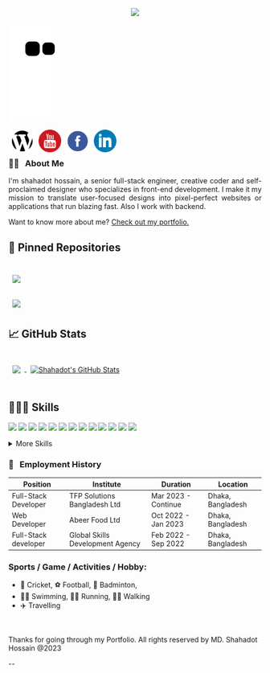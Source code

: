 <!-- banner image starts here  -->
<!-- <img src="./images/banner.png" width="100%"> -->
<!-- <img src="./images/welcome.gif" width="100%"> -->
<!-- banner image ends here  -->

<!-- <h1> 👋 Hello, I'm MD. Shahadot Hossain </h1> -->
<p align="center">
  <img src="https://capsule-render.vercel.app/api?type=waving&color=gradient&text=Hello, I'm MD.Shahadot Hossain!&height=120&section=header"/>
</p>

![Snake animation](https://github.com/shahadot786/shahadot786/blob/output/github-contribution-grid-snake.svg)

<!-- A full time Full Stack Developer
<br />
🏠 &nbsp; Living: Dhaka, Bangladesh -->

<!-- Contact me section starts here  -->

[<img align="left" alt="website" title="website" width="45" hspace="5" src="./images/website.svg" />][website]
[<img align="left" alt="youtube" title="youtube link" width="45" hspace="5" src="./images/youtube.svg" />][youtube]
[<img align="left" alt="facebook" title="facebook" width="45" hspace="5" src="./images/facebook.svg" />][facebook]
[<img align="left" alt="linkedin" title="linkedin" width="45" hspace="5" src="./images/linkedin.svg" />][linkedin]
<br />
<br />

<!-- Contact me section ends here  -->

<!-- about-me section starts here  -->

### 👨‍🏫 &nbsp; About Me

<p align="justify">
I'm shahadot hossain, a senior full-stack engineer, creative coder and self-proclaimed designer who specializes in front-end development. I make it my mission to translate user-focused designs into pixel-perfect websites or applications that run blazing fast. Also I work with backend.</p>

Want to know more about me? [Check out my portfolio.](https://shrcreation.com/)
<br/>
<!-- about-me section ends here  -->

## 📌 Pinned Repositories

<br>
<a href="https://github.com/shahadot786/Python-Books">
  <img align="center" style="margin:0.5rem" src="https://github-readme-stats.vercel.app/api/pin/?username=shahadot786&repo=Python-Books&title_color=ffffff&text_color=c9cacc&icon_color=4AB097&bg_color=282A36" />
</a>
<br>
<br>
<a href="https://github.com/shahadot786/JScript-Learn-JavaScript">
  <img align="center" style="margin:0.5rem" src="https://github-readme-stats.vercel.app/api/pin/?username=shahadot786&repo=JScript-Learn-JavaScript&title_color=ffffff&text_color=c9cacc&icon_color=4AB097&bg_color=282A36" />
</a>
<br>

## &#x1f4c8; GitHub Stats

<br>
<a href="https://github.com/shahadot786">
  <img align="center" style="margin:0.5rem" src="https://github-readme-stats.vercel.app/api/top-langs/?username=shahadot786&hide=html,css&title_color=ffffff&text_color=c9cacc&icon_color=282A36&bg_color=282A36" />
</a>
<a href="https://github.com/shahadot786">
  <img align="center" style="margin:0.5rem" src="https://github-readme-stats.vercel.app/api?username=shahadot786&show_icons=true&line_height=27&count_private=true&title_color=ffffff&text_color=c9cacc&icon_color=4AB097&bg_color=282A36" alt="Shahadot's GitHub Stats" />
</a>
<br>
<br>

<!-- web related skills section starts here  -->
## 👨🏽‍💻 Skills

![](https://img.shields.io/badge/Code-Android-informational?style=flat&logo=android&logoColor=white&color=15c55d)
![](https://img.shields.io/badge/Code-React-informational?style=flat&logo=react&logoColor=white&color=15c55d)
![](https://img.shields.io/badge/Code-ReactNative-informational?style=flat&logo=react&logoColor=white&color=15c55d)
![](https://img.shields.io/badge/Code-Redux-informational?style=flat&logo=Redux&logoColor=white&color=15c55d)
![](https://img.shields.io/badge/Code-JavaScript-informational?style=flat&logo=JavaScript&logoColor=white&color=15c55d)
![](https://img.shields.io/badge/Code-TypeScript-informational?style=flat&logo=TypeScript&logoColor=white&color=15c55d)
![](https://img.shields.io/badge/Code-Java-informational?style=flat&logo=Java&logoColor=white&color=15c55d)
![](https://img.shields.io/badge/Code-MongoDB-informational?style=flat&logo=MongoDB&logoColor=white&color=15c55d)
![](https://img.shields.io/badge/Code-MySQL-informational?style=flat&logo=MySQL&logoColor=white&color=15c55d)
![](https://img.shields.io/badge/Code-PHP-informational?style=flat&logo=php&logoColor=white&color=15c55d)
![](https://img.shields.io/badge/Code-Laravel-informational?style=flat&logo=laravel&logoColor=white&color=15c55d)
![](https://img.shields.io/badge/Code-Bootstrap-informational?style=flat&logo=bootstrap&logoColor=white&color=15c55d)
![](https://img.shields.io/badge/Code-Json-informational?style=flat&logo=json&logoColor=white&color=15c55d)

<details>
<summary>More Skills</summary>
<br>

![](https://img.shields.io/badge/Style-CSS-informational?style=flat&logo=css3&logoColor=white&color=15c55d)
![](https://img.shields.io/badge/Style-Tailwind-informational?style=flat&logo=Tailwind-CSS&logoColor=white&color=15c55d)
![](https://img.shields.io/badge/Style-Sass-informational?style=flat&logo=Sass&logoColor=white&color=15c55d)
![](https://img.shields.io/badge/Style-Stylus-informational?style=flat&logo=Stylus&logoColor=white&color=15c55d)

<!--
![](https://img.shields.io/badge/Test-Jasmine-informational?style=flat&logo=Jasmine&logoColor=white&color=15c55d)
![](https://img.shields.io/badge/Test-Jest-informational?style=flat&logo=jest&logoColor=white&color=15c55d)
![](https://img.shields.io/badge/Test-Mocha-informational?style=flat&logo=Mocha&logoColor=white&color=15c55d)
![](https://img.shields.io/badge/Test-Cypress-informational?style=flat&logo=Cypress&logoColor=white&color=15c55d)
![](https://img.shields.io/badge/Test-Cypress-informational?style=flat&logo=Cypress&logoColor=white&color=15c55d)
 -->

![](https://img.shields.io/badge/Tools-Netlify-informational?style=flat&logo=netlify&logoColor=white&color=15c55d)
![](https://img.shields.io/badge/Tools-NPM-informational?style=flat&logo=npm&logoColor=white&color=15c55d)
![](https://img.shields.io/badge/Tools-Postman-informational?style=flat&logo=Postman&logoColor=white&color=15c55d)
![](https://img.shields.io/badge/Tools-Photoshop-informational?style=flat&logo=Adobe-Photoshop&logoColor=white&color=15c55d)
![](https://img.shields.io/badge/Tools-Illustrator-informational?style=flat&logo=Adobe-Illustrator&logoColor=white&color=15c55d)
![](https://img.shields.io/badge/Tools-AdobeXD-informational?style=flat&logo=Adobe-XD&logoColor=white&color=15c55d)
![](https://img.shields.io/badge/Tools-GitHub-informational?style=flat&logo=GitHub&logoColor=white&color=15c55d)
![](https://img.shields.io/badge/Tools-GitLab-informational?style=flat&logo=GitLab&logoColor=white&color=15c55d)
![](https://img.shields.io/badge/Tools-Bitbucket-informational?style=flat&logo=Bitbucket&logoColor=white&color=15c55d)

</details>
<!-- work experience section starts here  -->

### 💼 &nbsp; Employment History

| Position            | Institute                                   | Duration            | Location           |
| ------------------- | ------------------------------------------- | ------------------- | ------------------ |
| Full-Stack Developer| TFP Solutions Bangladesh Ltd                | Mar 2023 - Continue | Dhaka, Bangladesh  |
| Web Developer       | Abeer Food Ltd                              | Oct 2022 - Jan 2023 | Dhaka, Bangladesh  |
| Full-Stack developer| Global Skills Development Agency            | Feb 2022 - Sep 2022 | Dhaka, Bangladesh  |

<!-- work experience section ends here  -->
<!-- education section starts here  -->

<!-- ### 👨🏻‍🎓 &nbsp; Education

1. B.Sc. in Computer Science & Engineering  
   Green University  
   Dhaka, Bangladesh.
   
2. Higher Secondary School Certificate
   <br />
   Govt. Shah Sultan College 
   <br />
   Bogra, Bangladesh.
   
3. Secondary School Certificate
   <br />R.B Govt. High School 
   <br />Joypurhat, Bangladesh

<br />

<!-- education section ends here  -->

<!-- training section starts here  -->

<!-- ### 👨🏻‍🎓 &nbsp; Training

1. Laravel & React Specialist 
   <br />Started Laravel & React at Global Skills Development Agency 
   <br />Dhaka, Bangladesh.
   <br />Period: 11/22-present
   
2. Advance Mobile App Marketing
   <br />Complete Advance Mobile App Marketing at MSB Academy
   <br />Dhaka, Bangladesh.
   <br />Period: 02/20 to 07/20
   
3. Android App Development
   <br />Complete Android App Development at MSB Academy 
   <br />Dhaka, Bangladesh
   <br />Period: 07/19 to 01/20
   
4. Web Development
   <br />Complete Web Development at New Horizon
   <br />Dhaka, Bangladesh
   <br />Period: 09/17 to 02/18

5. Web Designer
   <br />Complete Web Designer at Creative It Institute
   <br />Dhaka, Bangladesh
   <br />Period: 02/17 to 07/17

6. Basic Photography
   <br />Pathshala Institute
   <br />Dhaka, Bangladesh
   <br />Period: 02/18 to 05/18   


<!-- training section ends here  -->

<!-- my languages section starts here  -->

<!-- ### Languages:

- 🇧🇩 Bangla : Native
- 🏴󠁧󠁢󠁥󠁮󠁧󠁿 English : Communication
- 🇮🇳 Hindi : Intermediate
  <br /> -->

<!-- my sports and game section starts here  -->

### Sports / Game / Activities / Hobby:

- 🏏 Cricket, ⚽ Football, 🏸 Badminton,
- 🏊‍♂️ Swimming, 🏃‍♂️ Running, 🚶‍♂️ Walking
- ✈️ Travelling

<br />
<!-- my sports and games section ends here  -->

<!-- Honors & awards section starts here  -->

<!--
### 🏅 Honors & Awards :
-->

Thanks for going through my Portfolio.
All rights reserved by MD. Shahadot Hossain @2023

--

<!-- Links section starts here -->

[website]: http://www.shrcreation.com/
[youtube]: https://www.youtube.com/channel/UC6ilHykZxnKn0PNxZgsx1Dw
[facebook]: https://web.facebook.com/shahadot.shr.rahat/
[linkedin]: https://www.linkedin.com/in/shahadot786
[github]: https://github.com/shrcreation

<!-- Links section ends here -->
<!-- Snake Animation -->
<!-- ## 📈 My GitHub History! -->
<!-- ![Snake animation](https://github.com/shahadot786/shahadot786/blob/output/github-contribution-grid-snake.svg) -->

